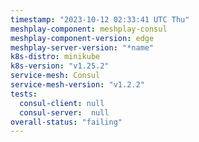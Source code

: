 ```yaml
---
timestamp: "2023-10-12 02:33:41 UTC Thu"
meshplay-component: meshplay-consul
meshplay-component-version: edge
meshplay-server-version: "*name"
k8s-distro: minikube
k8s-version: "v1.25.2"
service-mesh: Consul
service-mesh-version: "v1.2.2"
tests:
  consul-client: null
  consul-server:  null
overall-status: "failing"
---
```

